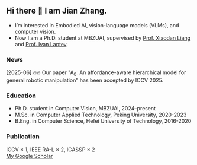 ## Hi there 👋 I am Jian Zhang.
- I’m interested in Embodied AI, vision-language models (VLMs), and computer vision.
- Now I am a Ph.D. student at MBZUAI, supervised by [Prof. Xiaodan Liang](https://scholar.google.com/citations?user=voxznZAAAAAJ&hl=zh-CN&oi=ao) and [Prof. Ivan Laptev](https://scholar.google.com/citations?user=-9ifK0cAAAAJ&hl=zh-CN&oi=ao).

### News
[2025-06]
🔥🔥 Our paper "A<sub>0</sub>: An affordance-aware hierarchical model for general robotic manipulation" has been accepted by ICCV 2025.
### Education
- Ph.D. student in Computer Vision, MBZUAI, 2024–present
- M.Sc. in Computer Applied Technology, Peking University, 2020-2023
- B.Eng. in Computer Science, Hefei University of Technology, 2016-2020
### Publication
ICCV × 1, IEEE RA-L × 2, ICASSP × 2 </br>
[My Google Scholar](https://scholar.google.com/citations?user=OrodefUAAAAJ&hl=zh-CN&oi=sra)



<!--
**jianzhang96/jianzhang96** is a ✨ _special_ ✨ repository because its `README.md` (this file) appears on your GitHub profile.

Here are some ideas to get you started:

- 🔭 I’m currently working on ...
- 🌱 I’m currently learning ...
- 👯 I’m looking to collaborate on ...
- 🤔 I’m looking for help with ...
- 💬 Ask me about ...
- 📫 How to reach me: ...
- 😄 Pronouns: ...
- ⚡ Fun fact: ...
![Visitor Count](https://profile-counter.glitch.me/jianzhang96/count.svg)
-->
